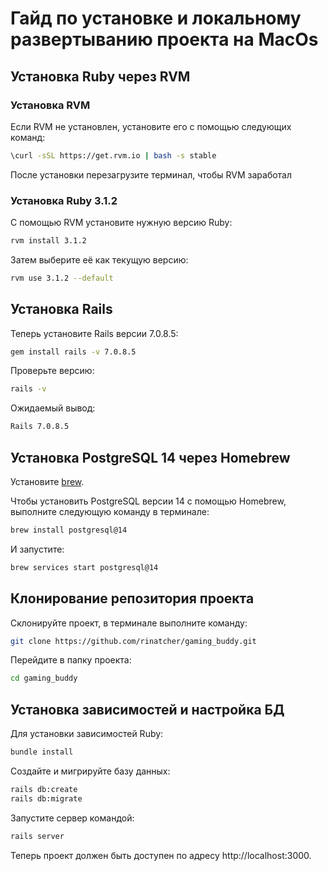 # Гайд по установке и локальному развертыванию проекта на MacOs

## Установка Ruby через RVM

### Установка RVM

Если RVM не установлен, установите его с помощью следующих команд:

```bash
\curl -sSL https://get.rvm.io | bash -s stable
```
После установки перезагрузите терминал, чтобы RVM заработал

### Установка Ruby 3.1.2

С помощью RVM установите нужную версию Ruby:

```bash
rvm install 3.1.2
```
Затем выберите её как текущую версию:

```bash
rvm use 3.1.2 --default
```

## Установка Rails
Теперь установите Rails версии 7.0.8.5:

```bash
gem install rails -v 7.0.8.5
```
Проверьте версию:

```bash
rails -v
```
Ожидаемый вывод:

```bash
Rails 7.0.8.5
```

## Установка PostgreSQL 14 через Homebrew

Установите [brew](https://brew.sh/).

Чтобы установить PostgreSQL версии 14 с помощью Homebrew, выполните следующую команду в терминале:

```bash
brew install postgresql@14
```
И запустите:

```bash
brew services start postgresql@14
```

## Клонирование репозитория проекта
Склонируйте проект, в терминале выполните команду:

```bash
git clone https://github.com/rinatcher/gaming_buddy.git
```
Перейдите в папку проекта:

```bash
cd gaming_buddy
```

## Установка зависимостей и настройка БД
Для установки зависимостей Ruby:
```bash
bundle install
```
Создайте и мигрируйте базу данных:

```bash
rails db:create
rails db:migrate
```
Запустите сервер командой:
```bash
rails server
```
Теперь проект должен быть доступен по адресу http://localhost:3000.


